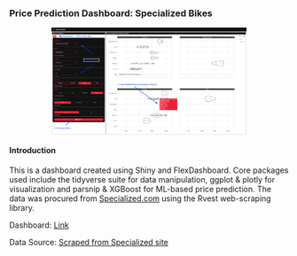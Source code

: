 ### Price Prediction Dashboard: Specialized Bikes

<img src="how_to_use.png" width="70%" style="display: block; margin: auto;" />

#### Introduction

This is a dashboard created using Shiny and FlexDashboard. Core packages used include the tidyverse suite for data manipulation, ggplot & plotly for visualization and parsnip & XGBoost for ML-based price prediction. The data was procured from [Specialized.com](https://www.specialized.com) using the Rvest web-scraping library. 


Dashboard: [Link](https://joon.shinyapps.io/specialized_price_prediction)

Data Source: [Scraped from Specialized site](https://www.specialized.com)
